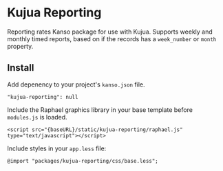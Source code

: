 # Kujua Reporting

Reporting rates Kanso package for use with Kujua. Supports weekly and monthly
timed reports, based on if the records has a `week_number` or `month` property.

## Install

Add depenency to your project's `kanso.json` file.

```
"kujua-reporting": null
```

Include the Raphael graphics library in your base template before `modules.js` is loaded.

```
<script src="{baseURL}/static/kujua-reporting/raphael.js" type="text/javascript"></script>
```

Include styles in your `app.less` file:

```
@import "packages/kujua-reporting/css/base.less";
```

